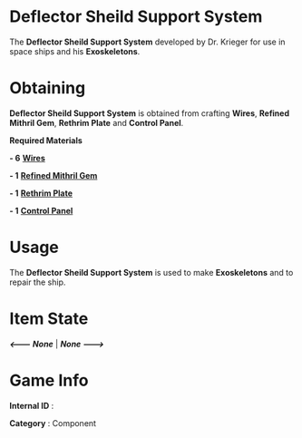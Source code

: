 # Deflector Sheild Support System

The **Deflector Sheild Support System** developed by Dr. Krieger for use in space ships and his **Exoskeletons**.

# Obtaining

**Deflector Sheild Support System** is obtained from crafting **Wires**, **Refined Mithril Gem**, **Rethrim Plate** and **Control Panel**.

**Required Materials**

**- 6** [**Wires**](https://github.com/AlphaMC0/Lone-Martian/tree/main/Wires)

**- 1** [**Refined Mithril Gem**](https://github.com/AlphaMC0/Lone-Martian/blob/main/Gems/Refined%20Mithril%20Gem.md)

**- 1** [**Rethrim Plate**](https://github.com/AlphaMC0/Lone-Martian/blob/main/Plates/Rethrim%20Plate.md)

**- 1** [**Control Panel**](https://github.com/AlphaMC0/Lone-Martian/blob/main/Panels/Control%20Panel.md)

# Usage

The **Deflector Sheild Support System** is used to make **Exoskeletons** and to repair the ship.

# Item State

***<--- None*** | ***None --->***

# Game Info

**Internal ID** : 

**Category** : Component
